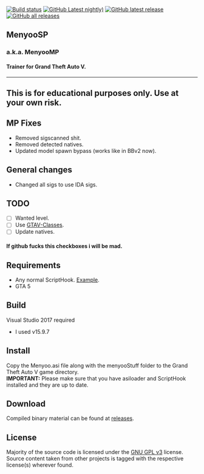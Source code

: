 [![Build status](https://github.com/tupoy-ya/MenyooMP/actions/workflows/master_build.yml/badge.svg)](https://github.com/MAFINS/MenyooSP/actions)
[![GitHub Latest nightly)](https://img.shields.io/github/v/release/tupoy-ya/MenyooMP?include_prereleases&label=pre-release&logo=GitHub)](https://github.com/tupoy-ya/MenyooMP/releases/tag/latest)
[![GitHub latest release](https://img.shields.io/github/downloads/tupoy-ya/MenyooMP/latest/total?label=latest-release&logo=GitHub)](https://github.com/tupoy-ya/MenyooMP/releases/latest)
[![GitHub all releases](https://img.shields.io/github/downloads/tupoy-ya/MenyooMP/total?label=all-releases&logo=GitHub)](https://github.com/MAFINS/MenyooSP/releases)

## MenyooSP
### a.k.a. MenyooMP
#### Trainer for Grand Theft Auto V.
---

## This is for educational purposes only. Use at your own risk.

## MP Fixes
- Removed sigscanned shit.
- Removed detected natives.
- Updated model spawn bypass (works like in BBv2 now).

## General changes
- Changed all sigs to use IDA sigs.

## TODO
- [ ] Wanted level.
- [ ] Use [GTAV-Classes](https://github.com/Yimura/GTAV-Classes).
- [ ] Update natives.

#### If github fucks this checkboxes i will be mad.

## Requirements
- Any normal ScriptHook. [Example](https://github.com/attitus3/OpenVHook).
- GTA 5

## Build
Visual Studio 2017 required
- I used v15.9.7

## Install
 Copy the Menyoo.asi file along with the menyooStuff folder to the Grand Theft Auto V game directory.  
 **IMPORTANT:** Please make sure that you have asiloader and ScriptHook installed and they are up to date.

## Download
Compiled binary material can be found at [releases](https://github.com/tupoy-ya/MenyooMP/releases).

## License
Majority of the source code is licensed under the [GNU GPL v3](LICENSE.txt) license.
Source content taken from other projects is tagged with the respective license(s) wherever found.
